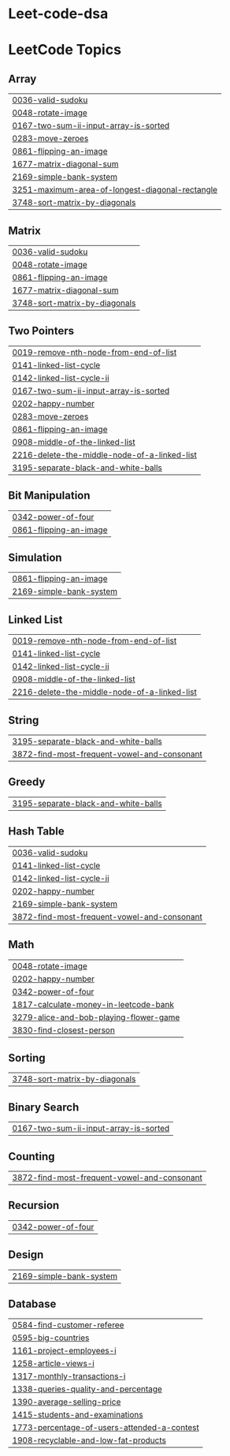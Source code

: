 # Leet-code-dsa
<!---LeetCode Topics Start-->
# LeetCode Topics
## Array
|  |
| ------- |
| [0036-valid-sudoku](https://github.com/Shanmukha-srinivas-0906/Leet-code-dsa/tree/master/0036-valid-sudoku) |
| [0048-rotate-image](https://github.com/Shanmukha-srinivas-0906/Leet-code-dsa/tree/master/0048-rotate-image) |
| [0167-two-sum-ii-input-array-is-sorted](https://github.com/Shanmukha-srinivas-0906/Leet-code-dsa/tree/master/0167-two-sum-ii-input-array-is-sorted) |
| [0283-move-zeroes](https://github.com/Shanmukha-srinivas-0906/Leet-code-dsa/tree/master/0283-move-zeroes) |
| [0861-flipping-an-image](https://github.com/Shanmukha-srinivas-0906/Leet-code-dsa/tree/master/0861-flipping-an-image) |
| [1677-matrix-diagonal-sum](https://github.com/Shanmukha-srinivas-0906/Leet-code-dsa/tree/master/1677-matrix-diagonal-sum) |
| [2169-simple-bank-system](https://github.com/Shanmukha-srinivas-0906/Leet-code-dsa/tree/master/2169-simple-bank-system) |
| [3251-maximum-area-of-longest-diagonal-rectangle](https://github.com/Shanmukha-srinivas-0906/Leet-code-dsa/tree/master/3251-maximum-area-of-longest-diagonal-rectangle) |
| [3748-sort-matrix-by-diagonals](https://github.com/Shanmukha-srinivas-0906/Leet-code-dsa/tree/master/3748-sort-matrix-by-diagonals) |
## Matrix
|  |
| ------- |
| [0036-valid-sudoku](https://github.com/Shanmukha-srinivas-0906/Leet-code-dsa/tree/master/0036-valid-sudoku) |
| [0048-rotate-image](https://github.com/Shanmukha-srinivas-0906/Leet-code-dsa/tree/master/0048-rotate-image) |
| [0861-flipping-an-image](https://github.com/Shanmukha-srinivas-0906/Leet-code-dsa/tree/master/0861-flipping-an-image) |
| [1677-matrix-diagonal-sum](https://github.com/Shanmukha-srinivas-0906/Leet-code-dsa/tree/master/1677-matrix-diagonal-sum) |
| [3748-sort-matrix-by-diagonals](https://github.com/Shanmukha-srinivas-0906/Leet-code-dsa/tree/master/3748-sort-matrix-by-diagonals) |
## Two Pointers
|  |
| ------- |
| [0019-remove-nth-node-from-end-of-list](https://github.com/Shanmukha-srinivas-0906/Leet-code-dsa/tree/master/0019-remove-nth-node-from-end-of-list) |
| [0141-linked-list-cycle](https://github.com/Shanmukha-srinivas-0906/Leet-code-dsa/tree/master/0141-linked-list-cycle) |
| [0142-linked-list-cycle-ii](https://github.com/Shanmukha-srinivas-0906/Leet-code-dsa/tree/master/0142-linked-list-cycle-ii) |
| [0167-two-sum-ii-input-array-is-sorted](https://github.com/Shanmukha-srinivas-0906/Leet-code-dsa/tree/master/0167-two-sum-ii-input-array-is-sorted) |
| [0202-happy-number](https://github.com/Shanmukha-srinivas-0906/Leet-code-dsa/tree/master/0202-happy-number) |
| [0283-move-zeroes](https://github.com/Shanmukha-srinivas-0906/Leet-code-dsa/tree/master/0283-move-zeroes) |
| [0861-flipping-an-image](https://github.com/Shanmukha-srinivas-0906/Leet-code-dsa/tree/master/0861-flipping-an-image) |
| [0908-middle-of-the-linked-list](https://github.com/Shanmukha-srinivas-0906/Leet-code-dsa/tree/master/0908-middle-of-the-linked-list) |
| [2216-delete-the-middle-node-of-a-linked-list](https://github.com/Shanmukha-srinivas-0906/Leet-code-dsa/tree/master/2216-delete-the-middle-node-of-a-linked-list) |
| [3195-separate-black-and-white-balls](https://github.com/Shanmukha-srinivas-0906/Leet-code-dsa/tree/master/3195-separate-black-and-white-balls) |
## Bit Manipulation
|  |
| ------- |
| [0342-power-of-four](https://github.com/Shanmukha-srinivas-0906/Leet-code-dsa/tree/master/0342-power-of-four) |
| [0861-flipping-an-image](https://github.com/Shanmukha-srinivas-0906/Leet-code-dsa/tree/master/0861-flipping-an-image) |
## Simulation
|  |
| ------- |
| [0861-flipping-an-image](https://github.com/Shanmukha-srinivas-0906/Leet-code-dsa/tree/master/0861-flipping-an-image) |
| [2169-simple-bank-system](https://github.com/Shanmukha-srinivas-0906/Leet-code-dsa/tree/master/2169-simple-bank-system) |
## Linked List
|  |
| ------- |
| [0019-remove-nth-node-from-end-of-list](https://github.com/Shanmukha-srinivas-0906/Leet-code-dsa/tree/master/0019-remove-nth-node-from-end-of-list) |
| [0141-linked-list-cycle](https://github.com/Shanmukha-srinivas-0906/Leet-code-dsa/tree/master/0141-linked-list-cycle) |
| [0142-linked-list-cycle-ii](https://github.com/Shanmukha-srinivas-0906/Leet-code-dsa/tree/master/0142-linked-list-cycle-ii) |
| [0908-middle-of-the-linked-list](https://github.com/Shanmukha-srinivas-0906/Leet-code-dsa/tree/master/0908-middle-of-the-linked-list) |
| [2216-delete-the-middle-node-of-a-linked-list](https://github.com/Shanmukha-srinivas-0906/Leet-code-dsa/tree/master/2216-delete-the-middle-node-of-a-linked-list) |
## String
|  |
| ------- |
| [3195-separate-black-and-white-balls](https://github.com/Shanmukha-srinivas-0906/Leet-code-dsa/tree/master/3195-separate-black-and-white-balls) |
| [3872-find-most-frequent-vowel-and-consonant](https://github.com/Shanmukha-srinivas-0906/Leet-code-dsa/tree/master/3872-find-most-frequent-vowel-and-consonant) |
## Greedy
|  |
| ------- |
| [3195-separate-black-and-white-balls](https://github.com/Shanmukha-srinivas-0906/Leet-code-dsa/tree/master/3195-separate-black-and-white-balls) |
## Hash Table
|  |
| ------- |
| [0036-valid-sudoku](https://github.com/Shanmukha-srinivas-0906/Leet-code-dsa/tree/master/0036-valid-sudoku) |
| [0141-linked-list-cycle](https://github.com/Shanmukha-srinivas-0906/Leet-code-dsa/tree/master/0141-linked-list-cycle) |
| [0142-linked-list-cycle-ii](https://github.com/Shanmukha-srinivas-0906/Leet-code-dsa/tree/master/0142-linked-list-cycle-ii) |
| [0202-happy-number](https://github.com/Shanmukha-srinivas-0906/Leet-code-dsa/tree/master/0202-happy-number) |
| [2169-simple-bank-system](https://github.com/Shanmukha-srinivas-0906/Leet-code-dsa/tree/master/2169-simple-bank-system) |
| [3872-find-most-frequent-vowel-and-consonant](https://github.com/Shanmukha-srinivas-0906/Leet-code-dsa/tree/master/3872-find-most-frequent-vowel-and-consonant) |
## Math
|  |
| ------- |
| [0048-rotate-image](https://github.com/Shanmukha-srinivas-0906/Leet-code-dsa/tree/master/0048-rotate-image) |
| [0202-happy-number](https://github.com/Shanmukha-srinivas-0906/Leet-code-dsa/tree/master/0202-happy-number) |
| [0342-power-of-four](https://github.com/Shanmukha-srinivas-0906/Leet-code-dsa/tree/master/0342-power-of-four) |
| [1817-calculate-money-in-leetcode-bank](https://github.com/Shanmukha-srinivas-0906/Leet-code-dsa/tree/master/1817-calculate-money-in-leetcode-bank) |
| [3279-alice-and-bob-playing-flower-game](https://github.com/Shanmukha-srinivas-0906/Leet-code-dsa/tree/master/3279-alice-and-bob-playing-flower-game) |
| [3830-find-closest-person](https://github.com/Shanmukha-srinivas-0906/Leet-code-dsa/tree/master/3830-find-closest-person) |
## Sorting
|  |
| ------- |
| [3748-sort-matrix-by-diagonals](https://github.com/Shanmukha-srinivas-0906/Leet-code-dsa/tree/master/3748-sort-matrix-by-diagonals) |
## Binary Search
|  |
| ------- |
| [0167-two-sum-ii-input-array-is-sorted](https://github.com/Shanmukha-srinivas-0906/Leet-code-dsa/tree/master/0167-two-sum-ii-input-array-is-sorted) |
## Counting
|  |
| ------- |
| [3872-find-most-frequent-vowel-and-consonant](https://github.com/Shanmukha-srinivas-0906/Leet-code-dsa/tree/master/3872-find-most-frequent-vowel-and-consonant) |
## Recursion
|  |
| ------- |
| [0342-power-of-four](https://github.com/Shanmukha-srinivas-0906/Leet-code-dsa/tree/master/0342-power-of-four) |
## Design
|  |
| ------- |
| [2169-simple-bank-system](https://github.com/Shanmukha-srinivas-0906/Leet-code-dsa/tree/master/2169-simple-bank-system) |
## Database
|  |
| ------- |
| [0584-find-customer-referee](https://github.com/Shanmukha-srinivas-0906/Leet-code-dsa/tree/master/0584-find-customer-referee) |
| [0595-big-countries](https://github.com/Shanmukha-srinivas-0906/Leet-code-dsa/tree/master/0595-big-countries) |
| [1161-project-employees-i](https://github.com/Shanmukha-srinivas-0906/Leet-code-dsa/tree/master/1161-project-employees-i) |
| [1258-article-views-i](https://github.com/Shanmukha-srinivas-0906/Leet-code-dsa/tree/master/1258-article-views-i) |
| [1317-monthly-transactions-i](https://github.com/Shanmukha-srinivas-0906/Leet-code-dsa/tree/master/1317-monthly-transactions-i) |
| [1338-queries-quality-and-percentage](https://github.com/Shanmukha-srinivas-0906/Leet-code-dsa/tree/master/1338-queries-quality-and-percentage) |
| [1390-average-selling-price](https://github.com/Shanmukha-srinivas-0906/Leet-code-dsa/tree/master/1390-average-selling-price) |
| [1415-students-and-examinations](https://github.com/Shanmukha-srinivas-0906/Leet-code-dsa/tree/master/1415-students-and-examinations) |
| [1773-percentage-of-users-attended-a-contest](https://github.com/Shanmukha-srinivas-0906/Leet-code-dsa/tree/master/1773-percentage-of-users-attended-a-contest) |
| [1908-recyclable-and-low-fat-products](https://github.com/Shanmukha-srinivas-0906/Leet-code-dsa/tree/master/1908-recyclable-and-low-fat-products) |
<!---LeetCode Topics End-->